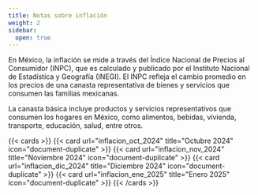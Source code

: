 ```yaml
---
title: Notas sobre inflación
weight: 2
sidebar:
  open: true
---
```


En México, la inflación se mide a través del Índice Nacional de Precios al Consumidor (INPC), que es calculado y publicado por el Instituto Nacional de Estadística y Geografía (INEGI). El INPC refleja el cambio promedio en los precios de una canasta representativa de bienes y servicios que consumen las familias mexicanas.

La canasta básica incluye productos y servicios representativos que consumen los hogares en México, como alimentos, bebidas, vivienda, transporte, educación, salud, entre otros.

{{< cards >}}
  {{< card url="inflacion_oct_2024" title="Octubre 2024" icon="document-duplicate" >}}
  {{< card url="inflacion_nov_2024" title="Noviembre 2024" icon="document-duplicate" >}}
  {{< card url="inflacion_dic_2024" title="Diciembre 2024" icon="document-duplicate" >}}
  {{< card url="inflacion_ene_2025" title="Enero 2025" icon="document-duplicate" >}}
{{< /cards >}}
